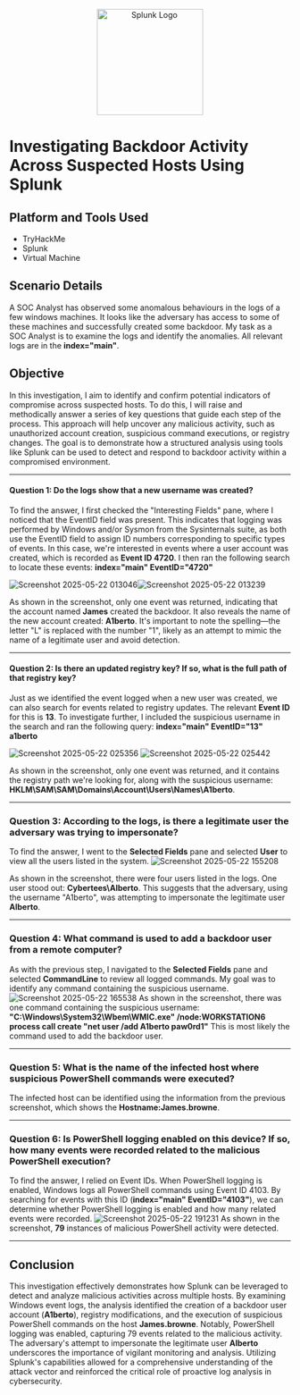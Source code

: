 <p align="center">
<img src="https://logos-world.net/wp-content/uploads/2022/11/Splunk-Emblem.png" alt="Splunk Logo" width="190"/>


# Investigating Backdoor Activity Across Suspected Hosts Using Splunk

## Platform and Tools Used
- TryHackMe
- Splunk
- Virtual Machine


## Scenario Details
A SOC Analyst has observed some anomalous behaviours in the logs of a few windows machines. It looks like the adversary has access to some of these machines and successfully created some backdoor. My task as a SOC Analyst is to examine the logs and identify the anomalies. All relevant logs are in the **index="main"**.

## Objective
In this investigation, I aim to identify and confirm potential indicators of compromise across suspected hosts. To do this, I will raise and methodically answer a series of key questions that guide each step of the process. This approach will help uncover any malicious activity, such as unauthorized account creation, suspicious command executions, or registry changes. The goal is to demonstrate how a structured analysis using tools like Splunk can be used to detect and respond to backdoor activity within a compromised environment.

---
#### Question 1: Do the logs show that a new username was created?
To find the answer, I first checked the "Interesting Fields" pane, where I noticed that the EventID field was present. This indicates that logging was performed by Windows and/or Sysmon from the Sysinternals suite, as both use the EventID field to assign ID numbers corresponding to specific types of events. In this case, we're interested in events where a user account was created, which is recorded as **Event ID 4720**. I then ran the following search to locate these events: **index="main" EventID="4720"**

![Screenshot 2025-05-22 013046](https://github.com/user-attachments/assets/6db7cba7-2df6-4f6f-99b3-a3890e037118)![Screenshot 2025-05-22 013239](https://github.com/user-attachments/assets/ddad888c-82f3-4a23-a76d-1dded90ff70d)

As shown in the screenshot, only one event was returned, indicating that the account named **James** created the backdoor. It also reveals the name of the new account created: **A1berto**. It's important to note the spelling—the letter "L" is replaced with the number "1", likely as an attempt to mimic the name of a legitimate user and avoid detection.
___
#### Question 2: Is there an updated registry key? If so, what is the full path of that registry key? 
Just as we identified the event logged when a new user was created, we can also search for events related to registry updates. The relevant **Event ID** for this is **13**. To investigate further, I included the suspicious username in the search and ran the following query: **index="main" EventID="13" a1berto**

![Screenshot 2025-05-22 025356](https://github.com/user-attachments/assets/b85145f3-98f4-4bd6-8600-887d2912522f)
![Screenshot 2025-05-22 025442](https://github.com/user-attachments/assets/d1a77b6f-8635-4b9a-ab9b-3961d0c4a700)

As shown in the screenshot, only one event was returned, and it contains the registry path we're looking for, along with the suspicious username: **HKLM\SAM\SAM\Domains\Account\Users\Names\A1berto**.
___
### Question 3: According to the logs, is there a legitimate user the adversary was trying to impersonate?
To find the answer, I went to the **Selected Fields** pane and selected **User** to view all the users listed in the system.
![Screenshot 2025-05-22 155208](https://github.com/user-attachments/assets/fcdc3f77-51bf-49b4-8a62-b6f5c48e09fe)

As shown in the screenshot, there were four users listed in the logs. One user stood out: **Cybertees\Alberto**. This suggests that the adversary, using the username "A1berto", was attempting to impersonate the legitimate user **Alberto**.
___
### Question 4: What command is used to add a backdoor user from a remote computer?
As with the previous step, I navigated to the **Selected Fields** pane and selected **CommandLine** to review all logged commands. My goal was to identify any command containing the suspicious username.
![Screenshot 2025-05-22 165538](https://github.com/user-attachments/assets/a55fa89d-6187-49b8-8a01-d93c5bf6ecd9)
As shown in the screenshot, there was one command containing the suspicious username: **"C:\Windows\System32\Wbem\WMIC.exe" /node:WORKSTATION6 process call create "net user /add A1berto paw0rd1"** This is most likely the command used to add the backdoor user.
___
### Question 5: What is the name of the infected host where suspicious PowerShell commands were executed?
The infected host can be identified using the information from the previous screenshot, which shows the **Hostname:James.browne**.
___
### Question 6: Is PowerShell logging enabled on this device? If so, how many events were recorded related to the malicious PowerShell execution?
To find the answer, I relied on Event IDs. When PowerShell logging is enabled, Windows logs all PowerShell commands using Event ID 4103. By searching for events with this ID (**index="main" EventID="4103"**), we can determine whether PowerShell logging is enabled and how many related events were recorded.
![Screenshot 2025-05-22 191231](https://github.com/user-attachments/assets/fff6137b-1077-4bd2-ba15-e47723ea554c)
As shown in the screenshot, **79** instances of malicious PowerShell activity were detected.
___

## Conclusion 

This investigation effectively demonstrates how Splunk can be leveraged to detect and analyze malicious activities across multiple hosts. By examining Windows event logs, the analysis identified the creation of a backdoor user account (**A1berto**), registry modifications, and the execution of suspicious PowerShell commands on the host **James.browne**. Notably, PowerShell logging was enabled, capturing 79 events related to the malicious activity. The adversary's attempt to impersonate the legitimate user **Alberto** underscores the importance of vigilant monitoring and analysis. Utilizing Splunk's capabilities allowed for a comprehensive understanding of the attack vector and reinforced the critical role of proactive log analysis in cybersecurity.


